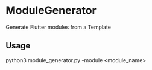 # ModuleGenerator
Generate Flutter modules from a Template

## Usage
python3 module_generator.py -module <module_name>
